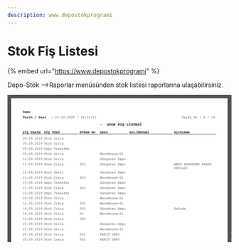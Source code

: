 ```yaml
---
description: www.depostokprogrami
---
```


# Stok Fiş Listesi

{% embed url="https://www.depostokprogrami" %}

Depo-Stok -->Raporlar menüsünden stok listesi raporlarına ulaşabilirsiniz. &#x20;

![](<../../.gitbook/assets/image (51).png>)
